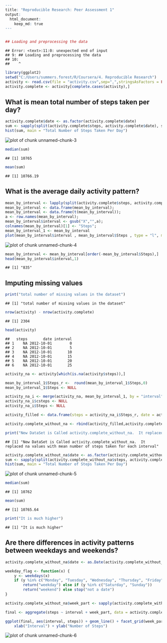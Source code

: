 

```r
---
title: "Reproducible Research: Peer Assessment 1"
output: 
  html_document:
    keep_md: true
---


## Loading and preprocessing the data
```

```
## Error: <text>:11:0: unexpected end of input
## 9: ## Loading and preprocessing the data
## 10: 
##    ^
```

```r
library(ggplot2)
setwd("C:/Users/summers.forest/R/Coursera/4. Reproducible Research")
activity <- read.csv(file = "activity.csv",sep=",",stringsAsFactors = FALSE)
activity.complete <- activity[complete.cases(activity),]
```

## What is mean total number of steps taken per day?


```r
activity.complete$date <- as.factor(activity.complete$date)
sum <- sapply(split(activity.complete$steps, activity.complete$date), sum)
hist(sum, main = "Total Number of Steps Taken Per Day")
```

![plot of chunk unnamed-chunk-3](figure/unnamed-chunk-3-1.png)

```r
median(sum)
```

```
## [1] 10765
```

```r
mean(sum)
```

```
## [1] 10766.19
```

## What is the average daily activity pattern?


```r
mean_by_interval <- lapply(split(activity.complete$steps, activity.complete$interval), mean);
mean_by_interval <- data.frame(mean_by_interval);
mean_by_interval <- data.frame(t(mean_by_interval));
a <- row.names(mean_by_interval);
mean_by_interval$interval <- gsub("X","",a);
colnames(mean_by_interval)[1] <- "Steps";
mean_by_interval_1 <- mean_by_interval
plot(mean_by_interval$interval , mean_by_interval$Steps , type = "l", main = "Average Daily Activity Pattern", xlab = "Interval", ylab = "Number of Steps")
```

![plot of chunk unnamed-chunk-4](figure/unnamed-chunk-4-1.png)

```r
mean_by_interval <- mean_by_interval[order(-mean_by_interval$Steps),]
head(mean_by_interval$interval,1)
```

```
## [1] "835"
```

## Imputing missing values


```r
print("total number of missing values in the dataset")
```

```
## [1] "total number of missing values in the dataset"
```

```r
nrow(activity) - nrow(activity.complete)
```

```
## [1] 2304
```

```r
head(activity)
```

```
##   steps       date interval
## 1    NA 2012-10-01        0
## 2    NA 2012-10-01        5
## 3    NA 2012-10-01       10
## 4    NA 2012-10-01       15
## 5    NA 2012-10-01       20
## 6    NA 2012-10-01       25
```

```r
activity_na <- activity[which(is.na(activity$steps)),]

mean_by_interval_1$Steps_r <-  round(mean_by_interval_1$Steps,0)
mean_by_interval_1$Steps <- NULL

activity_na_i <- merge(activity_na, mean_by_interval_1, by = "interval")
activity_na_i$csteps <- NULL
activity_na_i$Steps <- NULL

activity_filled <- data.frame(steps = activity_na_i$Steps_r, date = activity_na_i$date, interval = activity_na_i$interval)

activity.complete_without_na <- rbind(activity_filled,activity.complete)

print("New DataSet is Called activity.complete_without_na.  It replaced na values with mean number of steps taken for each interval")
```

```
## [1] "New DataSet is Called activity.complete_without_na.  It replaced na values with mean number of steps taken for each interval"
```

```r
activity.complete_without_na$date <- as.factor(activity.complete_without_na$date)
sum <- sapply(split(activity.complete_without_na$steps, activity.complete_without_na$date), sum)
hist(sum, main = "Total Number of Steps Taken Per Day")
```

![plot of chunk unnamed-chunk-5](figure/unnamed-chunk-5-1.png)

```r
median(sum)
```

```
## [1] 10762
```

```r
mean(sum)
```

```
## [1] 10765.64
```

```r
print("It is much higher")
```

```
## [1] "It is much higher"
```

## Are there differences in activity patterns between weekdays and weekends?



```r
activity.complete_without_na$date <- as.Date(activity.complete_without_na$date)

weekday_flag <- function(x) {
    y <- weekdays(x)
    if (y %in% c("Monday", "Tuesday", "Wednesday", "Thursday", "Friday")) 
        return("weekday") else if (y %in% c("Saturday", "Sunday")) 
        return("weekend") else stop("not a date")
}

activity.complete_without_na$week_part <- sapply(activity.complete_without_na$date, FUN = weekday_flag)

final <- aggregate(steps ~ interval + week_part, data = activity.complete_without_na, mean)

ggplot(final, aes(interval, steps)) + geom_line() + facet_grid(week_part ~ .) + 
    xlab("Interval") + ylab("Number of Steps")
```

![plot of chunk unnamed-chunk-6](figure/unnamed-chunk-6-1.png)
```

